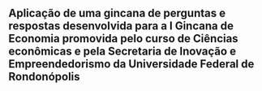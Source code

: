 ## Aplicação de uma gincana de perguntas e respostas desenvolvida para a I Gincana de Economia promovida pelo curso de Ciências econômicas e pela Secretaria de Inovação e Empreendedorismo da Universidade Federal de Rondonópolis
